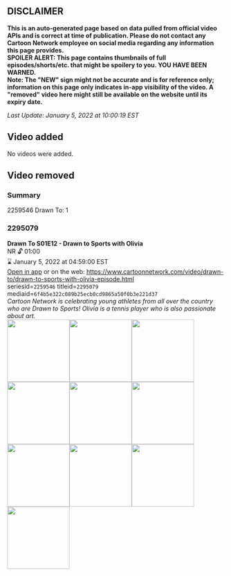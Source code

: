 ## DISCLAIMER
**This is an auto-generated page based on data pulled from official video APIs and is correct at time of publication. Please do not contact any Cartoon Network employee on social media regarding any information this page provides.**  
**SPOILER ALERT: This page contains thumbnails of full episodes/shorts/etc. that might be spoilery to you. YOU HAVE BEEN WARNED.**  
**Note: The "NEW" sign might not be accurate and is for reference only; information on this page only indicates in-app visibility of the video. A "removed" video here might still be available on the website until its expiry date.**  

_Last Update: January 5, 2022 at 10:00:19 EST_
## Video added
No videos were added.  
## Video removed
### Summary
2259546 Drawn To: 1  
### 2295079
**Drawn To S01E12 - Drawn to Sports with Olivia**  
NR 🔓 01:00  
⌛ January 5, 2022 at 04:59:00 EST  
[Open in app](https://cnvideo.sercomkc.org/redirector.html?type=cnapp&seriesid=10000000000&titleid=2295079&mediaid=6f4b5e322c089b25ecb0cd9865a50f0b3e221d37) or on the web: https://www.cartoonnetwork.com/video/drawn-to/drawn-to-sports-with-olivia-episode.html  
seriesid=`2259546` titleid=`2295079` mediaid=`6f4b5e322c089b25ecb0cd9865a50f0b3e221d37`  
_Cartoon Network is celebrating young athletes from all over the country who are Drawn to Sports! Olivia is a tennis player who is also passionate about art._  
<a href="https://s3.amazonaws.com/cartoonorchestrator/2295079_001_1280x720.jpg"><img src="https://s3.amazonaws.com/cartoonorchestrator/2295079_001_640x360.jpg" height="144px" /></a><a href="https://s3.amazonaws.com/cartoonorchestrator/2295079_002_1280x720.jpg"><img src="https://s3.amazonaws.com/cartoonorchestrator/2295079_002_640x360.jpg" height="144px" /></a><a href="https://s3.amazonaws.com/cartoonorchestrator/2295079_003_1280x720.jpg"><img src="https://s3.amazonaws.com/cartoonorchestrator/2295079_003_640x360.jpg" height="144px" /></a><a href="https://s3.amazonaws.com/cartoonorchestrator/2295079_004_1280x720.jpg"><img src="https://s3.amazonaws.com/cartoonorchestrator/2295079_004_640x360.jpg" height="144px" /></a><a href="https://s3.amazonaws.com/cartoonorchestrator/2295079_005_1280x720.jpg"><img src="https://s3.amazonaws.com/cartoonorchestrator/2295079_005_640x360.jpg" height="144px" /></a><a href="https://s3.amazonaws.com/cartoonorchestrator/2295079_006_1280x720.jpg"><img src="https://s3.amazonaws.com/cartoonorchestrator/2295079_006_640x360.jpg" height="144px" /></a><a href="https://s3.amazonaws.com/cartoonorchestrator/2295079_007_1280x720.jpg"><img src="https://s3.amazonaws.com/cartoonorchestrator/2295079_007_640x360.jpg" height="144px" /></a><a href="https://s3.amazonaws.com/cartoonorchestrator/2295079_008_1280x720.jpg"><img src="https://s3.amazonaws.com/cartoonorchestrator/2295079_008_640x360.jpg" height="144px" /></a><a href="https://s3.amazonaws.com/cartoonorchestrator/2295079_009_1280x720.jpg"><img src="https://s3.amazonaws.com/cartoonorchestrator/2295079_009_640x360.jpg" height="144px" /></a><a href="https://s3.amazonaws.com/cartoonorchestrator/2295079_010_1280x720.jpg"><img src="https://s3.amazonaws.com/cartoonorchestrator/2295079_010_640x360.jpg" height="144px" /></a>
